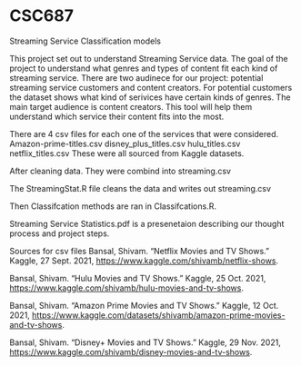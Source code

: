# CSC687
Streaming Service Classification models 

This project set out to understand Streaming Service data. The goal of the project to understand what genres and types of content fit each kind of streaming service. There are two audinece for our project: potential streaming service customers and content creators. For potential customers the dataset shows what kind of serivices have certain kinds of genres. The main target audience is content creators. This tool will help them understand which service their content fits into the most. 

There are 4 csv files for each one of the services that were considered.
  Amazon-prime-titles.csv
  disney_plus_titles.csv
  hulu_titles.csv
  netflix_titles.csv
  These were all sourced from Kaggle datasets.
  
  After cleaning data. They were combind into streaming.csv
  
  The StreamingStat.R file cleans the data and writes out streaming.csv
  
  Then Classifcation methods are ran in Classifcations.R.
  
  Streaming Service Statistics.pdf is a presenetaion describing our thought process and project steps.
  
  
  Sources for csv files
Bansal, Shivam. “Netflix Movies and TV Shows.” Kaggle, 27 Sept. 2021, https://www.kaggle.com/shivamb/netflix-shows. 

Bansal, Shivam. “Hulu Movies and TV Shows.” Kaggle, 25 Oct. 2021, https://www.kaggle.com/shivamb/hulu-movies-and-tv-shows. 

Bansal, Shivam. “Amazon Prime Movies and TV Shows.” Kaggle, 12 Oct. 2021, https://www.kaggle.com/datasets/shivamb/amazon-prime-movies-and-tv-shows. 

Bansal, Shivam. “Disney+ Movies and TV Shows.” Kaggle, 29 Nov. 2021, https://www.kaggle.com/shivamb/disney-movies-and-tv-shows. 
  
  


